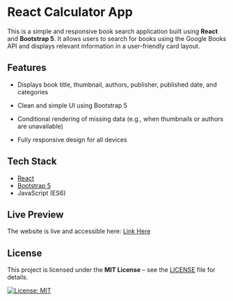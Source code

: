 # React Calculator App

This is a simple and responsive book search application built using **React** and **Bootstrap 5**. It allows users to search for books using the Google Books API and displays relevant information in a user-friendly card layout.

## Features

- Displays book title, thumbnail, authors, publisher, published date, and categories

- Clean and simple UI using Bootstrap 5

- Conditional rendering of missing data (e.g., when thumbnails or authors are unavailable)

- Fully responsive design for all devices

## Tech Stack

- [React](https://react.dev/)
- [Bootstrap 5](https://getbootstrap.com/)
- JavaScript (ES6)

## Live Preview

The website is live and accessible here:
[Link Here](https://google-bookss.vercel.app/)

## License

This project is licensed under the **MIT License** – see the [LICENSE](LICENSE) file for details.  

[![License: MIT](https://img.shields.io/badge/License-MIT-yellow.svg)](https://opensource.org/licenses/MIT)